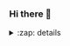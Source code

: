 ### Hi there 👋

<details>
  <summary>:zap: details</summary>

  <img align="left" alt="my github stats" scr="https://readme-stats-6eib.vercel.app/api?username=s-lasch&show_icons=true&hide_border=true" />
  
</details>

